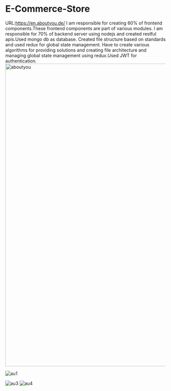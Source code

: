 # E-Commerce-Store
URL:https://en.aboutyou.de/
I am responsible for creating 60% of frontend components.These frontend components are part of various modules. I am responsible for 70% of backend server using nodejs and created restful apis.Used mongo db as database. Created file structure based on standards and used redux for global state management. Have to create various algorithms for providing solutions and creating file architecture and managing global state management using redux.Used JWT for authentication.
<img width="950" alt="aboutyou" src="https://github.com/SaadHassanSyed/E-Commerce-Store-React-Node-/assets/10111894/30ee5c3d-edf0-4643-a539-3a17c1259f75">


![au1](https://github.com/insanmian/E-Commerce-Store/assets/10111894/a2b74d00-cfe9-4ed4-9db0-99fe089aad3a)

![au3](https://github.com/insanmian/E-Commerce-Store/assets/10111894/6ab81281-9dd9-403f-bf92-7d02692485ad)
![au4](https://github.com/insanmian/E-Commerce-Store/assets/10111894/10e78761-9517-4f05-ab56-9d91a53cb754)
